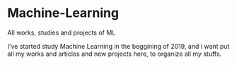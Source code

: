 # Machine-Learning
All works, studies and projects of ML

I've started study Machine Learning in the beggining of 2019, and i want put all my works and articles and new projects here, to organize all my stuffs.

